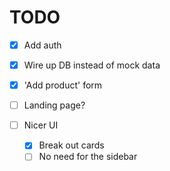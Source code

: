 # TODO

- [x] Add auth
- [x] Wire up DB instead of mock data
- [x] 'Add product' form
- [ ] Landing page?

- [ ] Nicer UI
  - [x] Break out cards
  - [ ] No need for the sidebar
